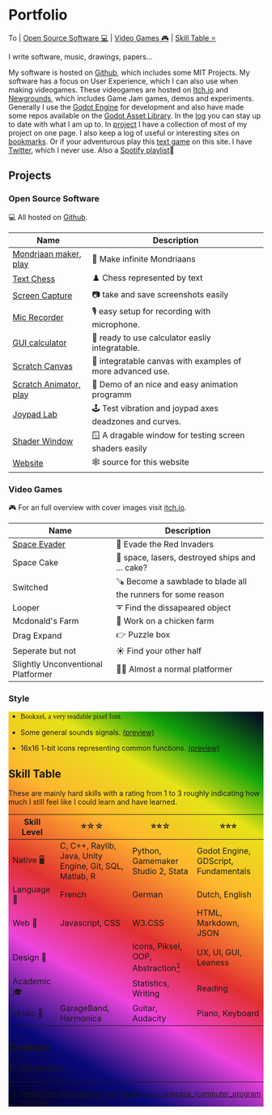  <style>
@font-face { font-family: Bookxel; src:'Bookxel.ttf'; } 
</style>


# Portfolio
To | [Open Source Software 💻](#open-source-software) | [Video Games 🎮](#video-games) | [Skill Table ⭐](#skill-table) 

I write software, music, drawings, papers...

My software is hosted on [Github](https://github.com/boukew99), which includes some MIT Projects. My software has a focus on User Experience, which I can also use when making videogames. These videogames are hosted on [Itch.io](https://howyoudoing.itch.io/) and [Newgrounds](https://howyourdoing.newgrounds.com/), which includes Game Jam games, demos and experiments. Generally I use the [Godot Engine](https://godotengine.org) for development and also have made some repos available on the [Godot Asset Library](https://godotengine.org/asset-library/asset?category=&godot_version=&sort=updated&filter=boukew99). In the [log](log) you can stay up to date with what I am up to. In [project](#projects) I have a collection of most of my project on one page. I also keep a log of useful or interesting sites on [bookmarks](bookmarks). Or if your adventurous play this [text game](web_apps/text_adventure) on this site. I have [Twitter](https://twitter.com/HowYouD09409170), which I never use. Also a [Spotify playlist](https://open.spotify.com/playlist/5KGMXvW7Tg3emnWz5S2grT?si=328485d8732046a6)🎵

## Projects

### Open Source Software 
💻 All hosted on [Github](https://github.com/boukew99).

Name | Description 
--- | --- 
[Mondriaan maker](https://github.com/boukew99/mondriaan_maker),  [play](https://itch.io/embed-upload/6017377?color=fac901)| 🎨 Make infinite Mondriaans 
[Text Chess](https://github.com/boukew99/text_chess) | ♟️ Chess represented by text 
[Screen Capture](https://github.com/boukew99/screen_capture) | 📷 take and save screenshots easily  
[Mic Recorder](https://github.com/boukew99/mic_recorder) | 🎙️  easy setup for recording with microphone.
[GUI calculator](https://github.com/boukew99/gui_calculator) | 🧮 ready to use calculator easliy integratable.
[Scratch Canvas](https://github.com/boukew99/scratch_canvas) | 📝 integratable canvas with examples of more advanced use.
[Scratch Animator](https://github.com/boukew99/scratch_animator),  [play](https://itch.io/embed-upload/5744256?color=535353) | 🎥 Demo of an nice and easy animation programm
[Joypad Lab](https://github.com/boukew99/joypad_lab) | 🕹️ Test vibration and joypad axes deadzones and curves.
[Shader Window](https://github.com/boukew99/shader_window) | 🪟 A dragable window for testing screen shaders easily
[Website](https://github.com/boukew99/boukew99.github.io) | 🕸️ source for this website


### Video Games 
🎮 For an full overview with cover images visit [itch.io](https://howyoudoing.itch.io/).

Name | Description
--- | ---
[Space Evader](https://itch.io/embed-upload/2869595?color=ebdf64) | 👾 Evade the Red Invaders
Space Cake | 🥮 space, lasers, destroyed ships and ... cake?
Switched | 🪚 Become a sawblade to blade all the runners for some reason
Looper | ➰ Find the dissapeared object
Mcdonald's Farm | 🐔 Work on a chicken farm
Drag Expand | 👉 Puzzle box
Seperate but not | ☀️ Find your other half
Slightly Unconventional Platformer | 🤸‍♀️ Almost a normal platformer

### Style
<div style="background: rgb(2,0,36); background: linear-gradient(30deg, rgba(2,0,36,1) 0%, rgba(9,9,121,1) 16%, rgba(238,68,220,1) 32%, rgba(226,48,48,1) 46%, rgba(255,183,47,1) 63%, rgba(230,227,22,1) 77%, rgba(18,164,10,1) 87%, rgba(2,0,36,1) 100%);" 
</div>

- <p style="font-family:Bookxel;">Bookxel, a very readable pixel font.</p>

- Some general sounds signals. [(preview)](sounds.ogg)

- 16x16 1-bit icons representing common functions. [(preview)](icons.png)

## Skill Table
These are mainly hard skills with a rating from 1 to 3 roughly indicating how much I still feel like I could learn and have learned.


Skill Level | ⭐☆☆| ⭐⭐☆ | ⭐⭐⭐ 
---   | ---    | ---      | --- 
Native 🖥️ | C, C++, Raylib, Java, Unity Engine, Git, SQL, Matlab, R | Python, Gamemaker Studio 2, Stata  | Godot Engine, GDScript, Fundamentals
Language 💬 | French | German |Dutch, English 
Web 📱  | Javascript, CSS | W3.CSS | HTML, Markdown, JSON 
Design 🌻 | | Icons, Piksel, OOP, Abstraction[^1] | UX, UI, GUI, Leaness
Academic 🎓 | |Statistics, Writing | Reading
Music 🎹 | GarageBand, Harmonica | Guitar, Audacity | Piano, Keyboard

[^1]:(https://en.wikipedia.org/wiki/Abstraction_principle_(computer_programming))

## Contact
📫 [mail someone](mailto:someone@world.com)



